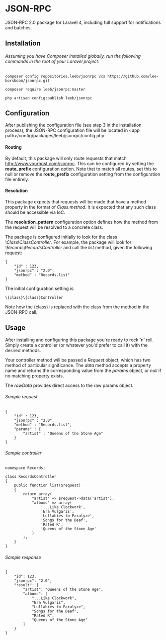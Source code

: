 JSON-RPC
=======

JSON-RPC 2.0 package for Laravel 4, including full support for notifications and batches.


Installation
------------

###### Assuming you have Composer installed globally, run the following commands in the root of your Laravel project:

	composer config repositories.leeb/jsonrpc vcs https://github.com/lee-borsboom/jsonrpc.git

	composer require leeb/jsonrpc:master
	
	php artisan config:publish leeb/jsonrpc


Configuration
-------------

After publishing the configuration file (see step 3 in the installation process), the JSON-RPC configuration file will be located in &lt;app path&gt;/config/packages/leeb/jsonrpc/config.php

#### Routing

By default, this package will only route requests that match http://www.yourhost.com/jsonrpc. This can be configured by setting the **route_prefix** configuration option. Note that to match all routes, set this to null or remove the **route_prefix** configuration setting from the configuration file entirely.

#### Resolution

This package expects that requests will be made that have a method property in the format of _Class.method_. It is expected that any such class should be accessible via IoC.

The **resolution_pattern** configuration option defines how the method from the request will be resolved to a concrete class.

The package is configured initially to look for the class _\Class\ClassController_. For example, the package will look for _\Records\RecordsController_ and call the _list_ method, given the following request:

	{
		"id" : 123,
		"jsonrpc" : "2.0",
		"method" : "Records.list"
	}

The initial configuration setting is:

	\{class}\{class}Controller

Note how the {class} is replaced with the class from the method in the JSON-RPC call.

Usage
-----

After installing and configuring this package you're ready to rock 'n' roll. Simply create a controller (or whatever you'd prefer to call it) with the desired methods.

Your controller method will be passed a _Request_ object, which has two method of particular significance. The _data_ method accepts a property name and returns the corresponding value from the _params_ object, or _null_ if no matching property exists.

The _rawData_ provides direct access to the raw params object.

###### Sample request

	{
		"id" : 123,
		"jsonrpc" : "2.0",
		"method" : "Records.list",
		"params" : {
			"artist" : "Queens of the Stone Age"
		}
	}

###### Sample controller


	namespace Records;
	
	class RecordsController
	{
		public function list($request)
		{
			return array(
				"artist" => $request->data('artist'),
				"albums" => array(
					'...Like Clockwork',
					'Era Vulgaris',
					'Lullabies to Paralyze',
					'Songs for the Deaf',
					'Rated R',
					'Queens of the Stone Age'
				)
			);
		}
	}

###### Sample response

	{
		"id": 123,
		"jsonrpc": "2.0",
		"result": {
			"artist": "Queens of the Stone Age",
			"albums": [
				"...Like Clockwork",
				"Era Vulgaris",
				"Lullabies to Paralyze",
				"Songs for the Deaf",
				"Rated R",
				"Queens of the Stone Age"
			]
		}
	}
